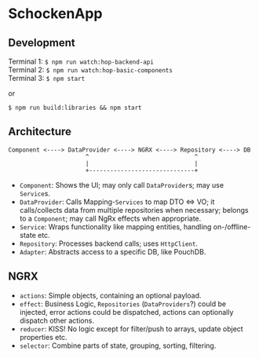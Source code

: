 # SchockenApp

## Development
Terminal 1: `$ npm run watch:hop-backend-api`  
Terminal 2: `$ npm run watch:hop-basic-components`  
Terminal 3: `$ npm start`

or

`$ npm run build:libraries && npm start`

## Architecture
```
Component <----> DataProvider <----> NGRX <----> Repository <----> DB
                      ^                              ^
                      |                              |
                      +------------------------------+
```

* `Component`: Shows the UI; may only call `DataProvider`s; may use `Service`s.
* `DataProvider`: Calls Mapping-`Services` to map DTO <=> VO; it calls/collects data from multiple repositories when necessary; belongs to a `Component`; may call NgRx effects when appropriate.
* `Service`: Wraps functionality like mapping entities, handling on-/offline-state etc.
* `Repository`: Processes backend calls; uses `HttpClient`.
* `Adapter`: Abstracts access to a specific DB, like PouchDB.

## NGRX

* `actions`: Simple objects, containing an optional payload.
* `effect`: Business Logic, `Repositories` (`DataProviders`?) could be injected, error actions could be dispatched, actions can optionally dispatch other actions.
* `reducer`: KISS! No logic except for filter/push to arrays, update object properties etc.
* `selector`: Combine parts of state, grouping, sorting, filtering.